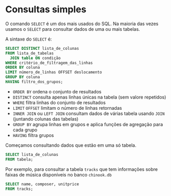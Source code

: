 # Consultas simples

O comando `SELECT` é um dos mais usados do SQL. Na maioria das vezes usamos o `SELECT` para consultar dados de uma ou mais tabelas.

A sintaxe do `SELECT` é:

```sql
SELECT DISTINCT lista_de_colunas
FROM lista_de_tabelas
  JOIN table ON condição
WHERE critério_de_filtragem_das_linhas
ORDER BY coluna
LIMIT número_de_linhas OFFSET deslocamento
GROUP BY coluna
HAVING filtro_dos_grupos;
```

- `ORDER BY` ordena o conjunto de resultados
- `DISTINCT` consulta apenas linhas únicas na tabela (sem valore repetidos)
- `WHERE` filtra linhas do conjunto de resultados
- `LIMIT` `OFFSET` limitam o número de linhas retornadas
- `INNER JOIN` ou `LEFT JOIN` consultam dados de várias tabela usando `JOIN` (juntando colunas das tabelas)
- `GROUP BY` agrupa linhas em grupos e aplica funções de agregação para cada grupo
- `HAVING` filtra grupos

Começamos consultando dados que estão em uma só tabela.

```sql
SELECT lista_de_colunas
FROM tabela;
```

Por exemplo, para consultar a tabela `tracks` que tem informações sobre faixas de música disponíveis no banco `chinook.db`

```sql
SELECT name, composer, unitprice
FROM tracks;
```
